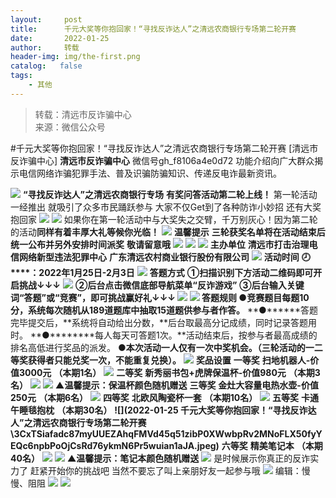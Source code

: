 ```yaml
---
layout:     post
title:      千元大奖等你抱回家！“寻找反诈达人”之清远农商银行专场第二轮开赛
date:       2022-01-25
author:     转载
header-img: img/the-first.png
catalog:   false
tags:
    - 其他
---
```


<blockquote><p>转载：清远市反诈骗中心<br>
来源：微信公众号</p></blockquote>

#千元大奖等你抱回家！“寻找反诈达人”之清远农商银行专场第二轮开赛
[清远市反诈骗中心]
**清远市反诈骗中心**
微信号gh_f8106a4e0d72
功能介绍向广大群众揭示电信网络诈骗犯罪手法、普及识骗防骗知识、传递反电诈最新资讯。

![]({{site.baseurl}}/postimg/3CxTSiafadcic5zyXUfbXLUClzlpaoknCpV4bErPg2kuuS97hoJJbNCtFOVZ9X0j5W26HDaregC5kibiaLGl8CPr9A.gif)
**“寻找反诈达人”之清远农商银行专场**
**有奖问答活动第二轮上线！**
第一轮活动一经推出
就吸引了众多市民踊跃参与
大家不仅Get到了各种防诈小妙招
还有大奖抱回家
![]({{site.baseurl}}/postimg/3CxTSiafadc8puvTicyeY2Ra8qodVCT5bO8jJ8aWJDOTARYpKMWXiau1BwOvsj6MKRO4knv7nTqZ0ZL9zYd7IlBicw.gif)
![]({{site.baseurl}}/postimg/JaFvPvvA2J1l9248vhzo8jicBPJaBT4ZZvqlXPF8rockoI0fkvClGaibs9yhsutSd0djZfstFIZaKKnHHbGEhVwg.png)
如果你在第一轮活动中与大奖失之交臂，千万别灰心！因为第二轮的活动**同样有着丰厚大礼等候你光临！**
![]({{site.baseurl}}/postimg/3CxTSiafadc8puvTicyeY2Ra8qodVCT5bOm1w3bw2z57qcAHk5pU5oRegibkr803uVh8ATljCib8TvAE7NEHFKQgKg.gif)
**温馨提示**
**三轮获奖名单将在活动结束后**
**统一公布并另外安排时间派奖**
**敬请留意哦**
![]({{site.baseurl}}/postimg/3CxTSiafadc8puvTicyeY2Ra8qodVCT5bOyQB4DVRu2iaJDaiaHKwUmO0rSVC1akZTF5jQxWaibLWnkRiaRyj7GytwEw.gif)
![]({{site.baseurl}}/postimg/3CxTSiafadc9Um5QCqDicfY1BUyayLwKEicezu4ic3RY4Mfh3EHvZWgbMFxL3c9v1ty1t5PQXGyCyTUTx6iaOCb3Jsg.jpeg)
![]({{site.baseurl}}/postimg/JaFvPvvA2J3tWnltuRGrc8VYRWozBvCqmSJxbZ8xXv4ZMh0XODL4Isr4cdDCiaiczg3XQcSicBS3tDZWdGFtQexGA.png)
**主办单位**
**清远市打击治理电信网络新型违法犯罪中心**
**广东清远农村商业银行股份有限公司**
![]({{site.baseurl}}/postimg/JaFvPvvA2J3tWnltuRGrc8VYRWozBvCqmSJxbZ8xXv4ZMh0XODL4Isr4cdDCiaiczg3XQcSicBS3tDZWdGFtQexGA.png)
**活动时间**
**🕗****：2022年1月25日-2月3日**
![]({{site.baseurl}}/postimg/JaFvPvvA2J3tWnltuRGrc8VYRWozBvCqmSJxbZ8xXv4ZMh0XODL4Isr4cdDCiaiczg3XQcSicBS3tDZWdGFtQexGA.png)
**答题方式**
**①扫描识别下方活动二维码即可开启挑战↓↓↓**
![]({{site.baseurl}}/postimg/3CxTSiafadcibWJgDoc4jWAWfPQqqPKfX43FZa4diaibXenugokIUhQ0xuq3JkAgzdk1QH5O1mJ4E8yFXiaWsgf9MRg.png)
**②后台点击微信底部导航菜单“反诈游戏”**
**③后台输入关键词“答题”或“竞赛”，**即可挑战赢好礼↓↓↓
![]({{site.baseurl}}/postimg/3CxTSiafadc9AjVJN7zd3B5uxF536oXibdCUI5Z69E4LK7SymX9Z6rLoJ9wQFtCfURI7ClicxudNBoDegS9Uiamiapw.jpeg)
![]({{site.baseurl}}/postimg/JaFvPvvA2J3tWnltuRGrc8VYRWozBvCqmSJxbZ8xXv4ZMh0XODL4Isr4cdDCiaiczg3XQcSicBS3tDZWdGFtQexGA.png)
**答题规则**
●竞赛题目每题10分，系统每次随机从189道题库中**抽取15道题供参与者作答。**
**●******答题完毕提交后，**系统将自动给出分数，**后台取最高分记成绩，同时记录答题用时。
**●********每人每天可答题1次。**活动结束后，按参与者最高成绩的排名高低进行奖品的派发。
**●******本次活动一人**仅有一次中奖机会。****（三轮活动的一二等奖获得者只能兑奖一次，不能重复兑换）。**
![]({{site.baseurl}}/postimg/JaFvPvvA2J3tWnltuRGrc8VYRWozBvCqmSJxbZ8xXv4ZMh0XODL4Isr4cdDCiaiczg3XQcSicBS3tDZWdGFtQexGA.png)
**奖品设置**
**一等奖**
**扫地机器人-价值3000元**
**（本期1名）**
![]({{site.baseurl}}/postimg/3CxTSiafadc87myUUEZAhqFMVd45q51zibXVLJTf8z7kia4pa8n1TEhkdhIicR9r62MO1qIhAcBKgELFKpZSXzwUmw.jpeg)
**二等奖**
**新秀丽书包+虎牌保温杯-价值980元**
**（本期3名）**
![]({{site.baseurl}}/postimg/3CxTSiafadc87myUUEZAhqFMVd45q51ziboQY4Ld0ctjSiaRglFXUAy6sLTCaS9sQWb3N37iadamVGBjDIOnS4dr2g.jpeg)
![]({{site.baseurl}}/postimg/3CxTSiafadc87myUUEZAhqFMVd45q51zibRB7zqWics0T3A6t3dnRtYibbSBWicEEQ072giascvp4vNOc52rUnwPK8oQ.jpeg)
**▲温馨提示：保温杯颜色随机赠送**
**三等奖**
**金灶大容量电热水壶-价值250元**
**（本期6名）**
![]({{site.baseurl}}/postimg/3CxTSiafadc87myUUEZAhqFMVd45q51zibic8GUdOFic3jDdQg6hgpYI2bvdjWeAfFA4H8l7lXV9egOSo74iay7X8yA.png)
**四等奖**
**北欧风陶瓷杯一套**
**（本期10名）**
![]({{site.baseurl}}/postimg/3CxTSiafadc87myUUEZAhqFMVd45q51zibicxXNhYq7SLsGicQY48IN1oc743lYv0lia6SbfoHKbkj8skvowFr7mZvA.jpeg)
**五等奖**
**卡通午睡毯抱枕**
**（本期30名）**
**![](2022-01-25
千元大奖等你抱回家！“寻找反诈达人”之清远农商银行专场第二轮开赛\\3CxTSiafadc87myUUEZAhqFMVd45q51zibP0XWwbpRv2MNoFLX50fyYEQc6npbPoOjCsRd76ykmN6Pr5wuian1aJA.jpeg)**
**六等奖**
**精美笔记本**
**（本期40名）**
![]({{site.baseurl}}/postimg/3CxTSiafadc87myUUEZAhqFMVd45q51zibT01cUNBrXGpSaMgWPVbJE4M8NiaLicjAaP4hOCETXEx3w8u3UtBqrNKw.jpeg)
![]({{site.baseurl}}/postimg/3CxTSiafadc87myUUEZAhqFMVd45q51zibzCf2q1HLKB6bVejVNVuQicTSSZpXapIrBy5UIwDMXKyICbZ9QRdQodw.jpeg)
**▲温馨提示：笔记本颜色随机赠送**
![]({{site.baseurl}}/postimg/3CxTSiafadc8puvTicyeY2Ra8qodVCT5bOfEuvdOACseniaLyDQKgxYAcRiatURRgCibHHXZ1b7v5VrqhhVxSqJFsicA.gif)
是时候展示你真正的反诈实力了
赶紧开始你的挑战吧
当然不要忘了叫上亲朋好友一起参与哦
![]({{site.baseurl}}/postimg/3CxTSiafadc8puvTicyeY2Ra8qodVCT5bOOMC5h8R7QXfAk9dCDUEGib5jZF5kCWEOs9mEWEXsupdBw96Hlgk7ZdQ.jpeg)
编辑：慢慢、阻阻
![]({{site.baseurl}}/postimg/SUycX2yckdJ5YVVCpDYl0c5CbMTO3KgBTesbSxe5zKHlm2GQsTWAFTgswCXscN6Y9vuJHFcE77orSK7ClzYOdg.jpeg)
![]({{site.baseurl}}/postimg/3CxTSiafadcic5zyXUfbXLUClzlpaoknCpErldQhhamfG7KH1qHGrr3icT9iaAoE1B4noSO7EewO2k8fys5pMuaoog.gif)
